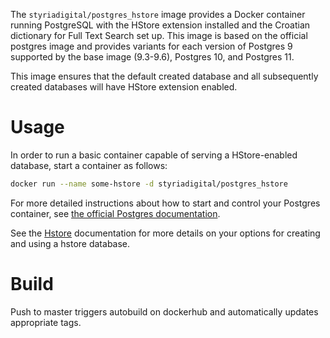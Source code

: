 The `styriadigital/postgres_hstore` image provides a Docker container running
PostgreSQL with the HStore extension installed and the Croatian dictionary for
Full Text Search set up. This image is based on the official postgres image
and provides variants for each version of Postgres 9 supported by the base
image (9.3-9.6), Postgres 10, and Postgres 11.

This image ensures that the default created database and all subsequently
created databases will have HStore extension enabled.

# Usage
In order to run a basic container capable of serving a HStore-enabled database,
start a container as follows:

```sh
docker run --name some-hstore -d styriadigital/postgres_hstore
```

For more detailed instructions about how to start and control your Postgres
container, see [the official Postgres documentation](https://hub.docker.com/_/postgres).

See the [Hstore](http://postgresguide.com/cool/hstore.html) documentation
for more details on your options for creating and using a hstore database.

# Build

Push to master triggers autobuild on dockerhub and automatically updates appropriate tags.
